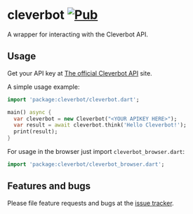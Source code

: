 # cleverbot [![Pub](https://img.shields.io/pub/v/cleverbot.svg)](https://pub.dartlang.org/packages/cleverbot)

A wrapper for interacting with the Cleverbot API.

## Usage

Get your API key at [The official Cleverbot API][cleverbot-api] site.

A simple usage example:

```dart
import 'package:cleverbot/cleverbot.dart';

main() async {
  var cleverbot = new Cleverbot("<YOUR APIKEY HERE>");
  var result = await cleverbot.think('Hello Cleverbot!');
  print(result);
}
```

For usage in the browser just import `cleverbot_browser.dart`:

```dart
import 'package:cleverbot/cleverbot_browser.dart';
```

## Features and bugs

Please file feature requests and bugs at the [issue tracker][tracker].

[tracker]: https://github.com/rinukkusu/cleverbot-dart/issues
[cleverbot-api]: http://www.cleverbot.com/api/
